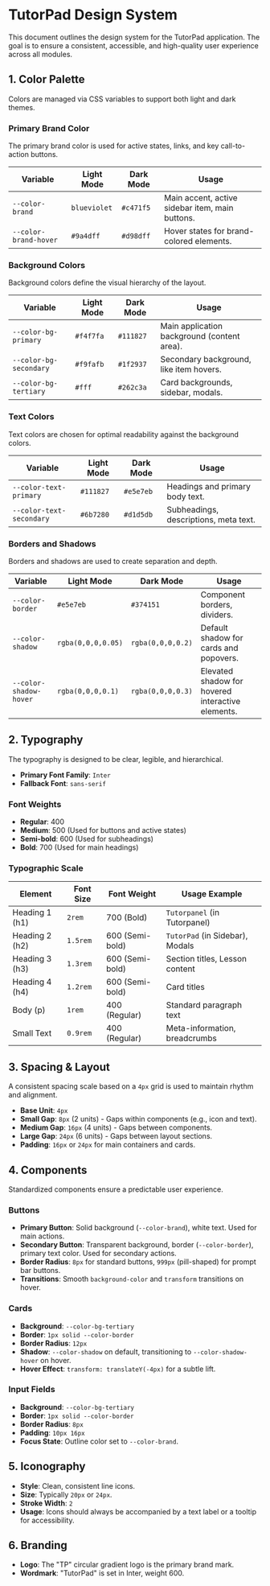 # TutorPad Design System

This document outlines the design system for the TutorPad application. The goal is to ensure a consistent, accessible, and high-quality user experience across all modules.

## 1. Color Palette

Colors are managed via CSS variables to support both light and dark themes.

### Primary Brand Color

The primary brand color is used for active states, links, and key call-to-action buttons.

| Variable              | Light Mode | Dark Mode | Usage                                         |
| --------------------- | ---------- | --------- | --------------------------------------------- |
| `--color-brand`       | `blueviolet` | `#c471f5` | Main accent, active sidebar item, main buttons. |
| `--color-brand-hover` | `#9a4dff`   | `#d98dff` | Hover states for brand-colored elements.      |

### Background Colors

Background colors define the visual hierarchy of the layout.

| Variable                | Light Mode | Dark Mode | Usage                                       |
| ----------------------- | ---------- | --------- | ------------------------------------------- |
| `--color-bg-primary`    | `#f4f7fa`  | `#111827` | Main application background (content area). |
| `--color-bg-secondary`  | `#f9fafb`  | `#1f2937` | Secondary background, like item hovers.     |
| `--color-bg-tertiary`   | `#fff`      | `#262c3a` | Card backgrounds, sidebar, modals.          |

### Text Colors

Text colors are chosen for optimal readability against the background colors.

| Variable                 | Light Mode | Dark Mode | Usage                               |
| ------------------------ | ---------- | --------- | ----------------------------------- |
| `--color-text-primary`   | `#111827`  | `#e5e7eb` | Headings and primary body text.     |
| `--color-text-secondary` | `#6b7280`  | `#d1d5db` | Subheadings, descriptions, meta text. |

### Borders and Shadows

Borders and shadows are used to create separation and depth.

| Variable               | Light Mode          | Dark Mode         | Usage                                       |
| ---------------------- | ------------------- | ----------------- | ------------------------------------------- |
| `--color-border`       | `#e5e7eb`           | `#374151`         | Component borders, dividers.                |
| `--color-shadow`       | `rgba(0,0,0,0.05)`  | `rgba(0,0,0,0.2)` | Default shadow for cards and popovers.      |
| `--color-shadow-hover` | `rgba(0,0,0,0.1)`   | `rgba(0,0,0,0.3)` | Elevated shadow for hovered interactive elements. |

## 2. Typography

The typography is designed to be clear, legible, and hierarchical.

-   **Primary Font Family**: `Inter`
-   **Fallback Font**: `sans-serif`

### Font Weights

-   **Regular**: 400
-   **Medium**: 500 (Used for buttons and active states)
-   **Semi-bold**: 600 (Used for subheadings)
-   **Bold**: 700 (Used for main headings)

### Typographic Scale

| Element        | Font Size | Font Weight | Usage Example                      |
| -------------- | --------- | ----------- | ---------------------------------- |
| Heading 1 (h1) | `2rem`    | 700 (Bold)  | `Tutorpanel` (in Tutorpanel)       |
| Heading 2 (h2) | `1.5rem`  | 600 (Semi-bold) | `TutorPad` (in Sidebar), Modals    |
| Heading 3 (h3) | `1.3rem`  | 600 (Semi-bold) | Section titles, Lesson content   |
| Heading 4 (h4) | `1.2rem`  | 600 (Semi-bold) | Card titles                      |
| Body (p)       | `1rem`    | 400 (Regular) | Standard paragraph text          |
| Small Text     | `0.9rem`  | 400 (Regular) | Meta-information, breadcrumbs    |

## 3. Spacing & Layout

A consistent spacing scale based on a `4px` grid is used to maintain rhythm and alignment.

-   **Base Unit**: `4px`
-   **Small Gap**: `8px` (2 units) - Gaps within components (e.g., icon and text).
-   **Medium Gap**: `16px` (4 units) - Gaps between components.
-   **Large Gap**: `24px` (6 units) - Gaps between layout sections.
-   **Padding**: `16px` or `24px` for main containers and cards.

## 4. Components

Standardized components ensure a predictable user experience.

### Buttons

-   **Primary Button**: Solid background (`--color-brand`), white text. Used for main actions.
-   **Secondary Button**: Transparent background, border (`--color-border`), primary text color. Used for secondary actions.
-   **Border Radius**: `8px` for standard buttons, `999px` (pill-shaped) for prompt bar buttons.
-   **Transitions**: Smooth `background-color` and `transform` transitions on hover.

### Cards

-   **Background**: `--color-bg-tertiary`
-   **Border**: `1px solid --color-border`
-   **Border Radius**: `12px`
-   **Shadow**: `--color-shadow` on default, transitioning to `--color-shadow-hover` on hover.
-   **Hover Effect**: `transform: translateY(-4px)` for a subtle lift.

### Input Fields

-   **Background**: `--color-bg-tertiary`
-   **Border**: `1px solid --color-border`
-   **Border Radius**: `8px`
-   **Padding**: `10px 16px`
-   **Focus State**: Outline color set to `--color-brand`.

## 5. Iconography

-   **Style**: Clean, consistent line icons.
-   **Size**: Typically `20px` or `24px`.
-   **Stroke Width**: `2`
-   **Usage**: Icons should always be accompanied by a text label or a tooltip for accessibility.

## 6. Branding

-   **Logo**: The "TP" circular gradient logo is the primary brand mark.
-   **Wordmark**: "TutorPad" is set in Inter, weight 600.